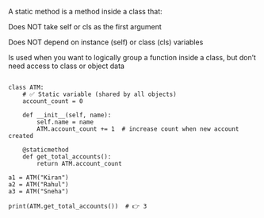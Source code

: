 A static method is a method inside a class that:

Does NOT take self or cls as the first argument

Does NOT depend on instance (self) or class (cls) variables

Is used when you want to logically group a function inside a class, but don’t need access to class or object data

```text

class ATM:
    # ✅ Static variable (shared by all objects)
    account_count = 0

    def __init__(self, name):
        self.name = name
        ATM.account_count += 1  # increase count when new account created

    @staticmethod
    def get_total_accounts():
        return ATM.account_count

a1 = ATM("Kiran")
a2 = ATM("Rahul")
a3 = ATM("Sneha")

print(ATM.get_total_accounts())  # 👉 3
```

